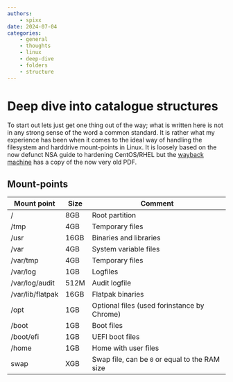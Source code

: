 ```yaml
---
authors:
    - spixx
date: 2024-07-04
categories:
    - general
    - thoughts
    - linux
    - deep-dive
    - folders
    - structure
---
```


# Deep dive into catalogue structures #
To start out lets just get one thing out of the way; what is written here is
not in any strong sense of the word a common standard. It is rather what my
experience has been when it comes to the ideal way of handling the filesystem
and harddrive mount-points in Linux. It is loosely based on the now defunct NSA
guide to hardening CentOS/RHEL but the [wayback machine](https://web.archive.org/web/20140404154830/https://www.nsa.gov/ia/_files/os/redhat/NSA_RHEL_5_GUIDE_v4.2.pdf)
has a copy of the now very old PDF.

<!-- more -->
## Mount-points ##

| Mount point      | Size     | Comment                                       |
|------------------|----------|-----------------------------------------------|
| /                | 8GB      | Root partition                                |
| /tmp             | 4GB      | Temporary files                               |
| /usr             | 16GB     | Binaries and libraries                        |
| /var             | 4GB      | System variable files                         |
| /var/tmp         | 4GB      | Temporary files                               |
| /var/log         | 1GB      | Logfiles                                      |
| /var/log/audit   | 512M     | Audit logfile                                 |
| /var/lib/flatpak | 16GB     | Flatpak binaries                              |
| /opt             | 1GB      | Optional files (used forinstance by Chrome)   |
| /boot            | 1GB      | Boot files                                    |
| /boot/efi        | 1GB      | UEFI boot files                               |
| /home            | 1GB      | Home with user files                          |
| swap             | XGB      | Swap file, can be `0` or equal to the RAM size|
